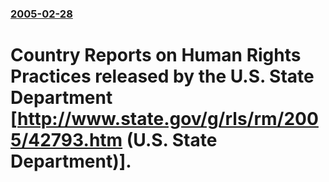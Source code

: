 ### [2005-02-28](/news/2005/02/28/index.md)

#  Country Reports on Human Rights Practices released by the U.S. State Department [http://www.state.gov/g/rls/rm/2005/42793.htm (U.S. State Department)].



